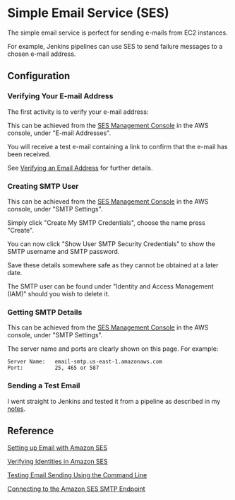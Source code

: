 # Simple Email Service (SES)

The simple email service is perfect for sending e-mails from EC2 instances.

For example, Jenkins pipelines can use SES to send failure messages to a chosen e-mail address.



## Configuration

### Verifying Your E-mail Address

The first activity is to verify your e-mail address:

This can be achieved from the [SES Management Console](https://console.aws.amazon.com/ses) in the AWS console, under "E-mail Addresses".

You will receive a test e-mail containing a link to confirm that the e-mail has been received.

See [Verifying an Email Address](https://docs.aws.amazon.com/ses/latest/DeveloperGuide/verify-email-addresses-procedure.html) for further details.



### Creating SMTP User

This can be achieved from the [SES Management Console](https://console.aws.amazon.com/ses) in the AWS console, under "SMTP Settings".

Simply click "Create My SMTP Credentials", choose the name press "Create".

You can now click "Show User SMTP Security Credentials" to show the SMTP username and SMTP password.

Save these details somewhere safe as they cannot be obtained at a later date.

The SMTP user can be found under "Identity and Access Management (IAM)" should you wish to delete it.



### Getting SMTP Details

This can be achieved from the [SES Management Console](https://console.aws.amazon.com/ses) in the AWS console, under "SMTP Settings".

The server name and ports are clearly shown on this page. For example:

```
Server Name:   email-smtp.us-east-1.amazonaws.com
Port:          25, 465 or 587
```



### Sending a Test Email

I went straight to Jenkins and tested it from a pipeline as described in my [notes](../../Services/Schedulers/Jenkins/Email.md).



## Reference

[Setting up Email with Amazon SES](https://docs.aws.amazon.com/ses/latest/DeveloperGuide/setting-up-email.html)

[Verifying Identities in Amazon SES](https://docs.aws.amazon.com/ses/latest/DeveloperGuide/verify-addresses-and-domains.html)

[Testing Email Sending Using the Command Line](https://docs.aws.amazon.com/ses/latest/DeveloperGuide/send-email-smtp-client-command-line.html)

[Connecting to the Amazon SES SMTP Endpoint](https://docs.aws.amazon.com/ses/latest/DeveloperGuide/smtp-connect.html)


